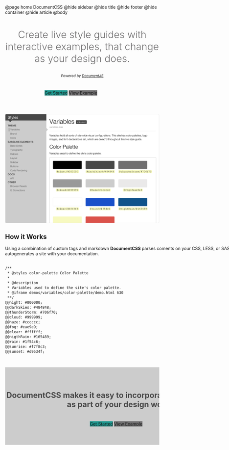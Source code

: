 @page home DocumentCSS
@hide sidebar
@hide title
@hide footer
@hide container
@hide article
@body


<section class="homepage-section">
    <h1 style="-webkit-font-smoothing: antialiased; 
                text-align: center;
                font-size: 2.3em;
                color: #706f70;
                font-weight: 300;">
               Create live style guides with interactive examples, that change as your design does.
    </h1>
    <p style="text-align: center;">
      <small><i>Powered by <a href="http://documentjs.com">DocumentJS</a></i></small>
    </p>

<div style="width: 246px; margin: 40px auto 60px">
  <a href="guides/index.html" class="button" style="background-color: #1D978E; border-color: #156F68; font-size: 1em;">Get Started</a>
  <a href="examples/variables.less.html" class="button" style="background-color: #706f70; border-color: #484848; font-size: 1em;">View Example</a>
</div>
    
<img src="theme/static/img/style-guide-demo.png"/>
</section>

<section style="width: 800px; margin:0 auto; overflow:hidden;">
<h2>How it Works</h2>
<p>Using a combination of custom tags and markdown <strong>DocumentCSS</strong> parses coments on your CSS, LESS, or SASS and autogenerates a site with your documentation.</p>
<pre><code class="language-css">
/**
 * @styles color-palette Color Palette
 * 
 * @description
 * Variables used to define the site's color palette.
 * @iframe demos/variables/color-palette/demo.html 630
 **/
@@night: #000000; 
@@darkSkies: #484848; 
@@thunderStorm: #706f70;  
@@cloud: #999999; 
@@haze: #cccccc;  
@@fog: #eae9e9; 
@@clear: #ffffff; 
@@nigthRain: #165489;
@@rain: #1f54c6; 
@@sunrise: #f7f8c3; 
@@sunset: #d9534f;
</code></pre>
</section>  

<section style="background-color: #cccccc; width: 100%; overflow:hidden; margin: 30px 0 0;">
<section style="width: 800px; margin:40px auto 0; overflow:hidden;">
<h2 style="color: #484848; text-align: center; font-size: 1.8em;">DocumentCSS makes it easy to incorporate style documentation as part of your design workflow.</h2>

<div style="width: 246px; margin: 40px auto 60px">
<a href="guides/index.html" class="button" style="background-color: #1D978E; border-color: #156F68; font-size: 1em;">Get Started</a>
<a href="examples/variables.less.html" class="button" style="background-color: #706f70; border-color: #484848; font-size: 1em;">View Example</a>
</div>
</section>
</section>

